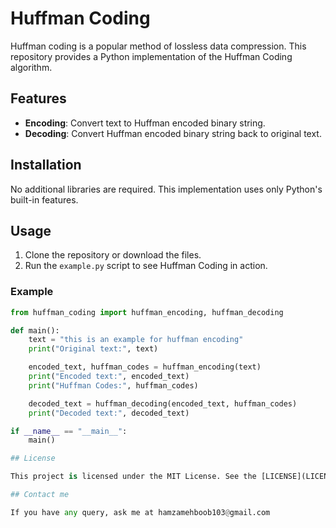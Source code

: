 # Huffman Coding

Huffman coding is a popular method of lossless data compression. This repository provides a Python implementation of the Huffman Coding algorithm.

## Features

- **Encoding**: Convert text to Huffman encoded binary string.
- **Decoding**: Convert Huffman encoded binary string back to original text.

## Installation

No additional libraries are required. This implementation uses only Python's built-in features.

## Usage

1. Clone the repository or download the files.
2. Run the `example.py` script to see Huffman Coding in action.

### Example

```python
from huffman_coding import huffman_encoding, huffman_decoding

def main():
    text = "this is an example for huffman encoding"
    print("Original text:", text)

    encoded_text, huffman_codes = huffman_encoding(text)
    print("Encoded text:", encoded_text)
    print("Huffman Codes:", huffman_codes)

    decoded_text = huffman_decoding(encoded_text, huffman_codes)
    print("Decoded text:", decoded_text)

if __name__ == "__main__":
    main()

## License

This project is licensed under the MIT License. See the [LICENSE](LICENSE) file for details.

## Contact me

If you have any query, ask me at hamzamehboob103@gmail.com